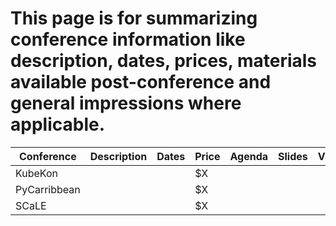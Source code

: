 # This page is for summarizing conference information like description, dates, prices, materials available post-conference and general impressions where applicable.

| Conference        | Description | Dates           | Price  | Agenda | Slides | Video/Audio |
| ----------------  | ----------- | --------------  | -----  | ------ | ------ | ----------- |
| KubeKon           |             |                 | $X     |        |        |             |
| PyCarribbean      |             |                 | $X     |        |        |             |
| SCaLE             |             |                 | $X     |        |        |             |
